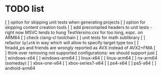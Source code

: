 # TODO list

[ ] option for skipping unit tests when generating projects
[ ] option for skipping content creation tools
[ ] add precompiled headers to unit tests - right now MSVC tends to hung TestVersino.cxx for too long, espc. on ARM64
[ ] check clang-cl toolchain
[ ] unit tests for math sublibrary
[ ] refactor `SplatN` in way which will allow to specify target type too
[ ] fmadd_ps and friends are wrongly reported as AVX instead of AVX2+FMA
[ ] think over removing not supported configurations: we should support just
    [ ] windows-x64
    [ ] windows-arm64
    [ ] linux-x64
    [ ] linux-arm64
    [ ] nx-arm64 (someday)
    [ ] xbox-one-x64
    [ ] xbox-series?-x64
    [ ] ps4-x64
    [ ] ps5-x64
    [ ] android-arm64
